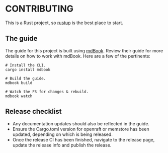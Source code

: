 # CONTRIBUTING

This is a Rust project, so [rustup](https://rustup.rs/) is the best place to start.

## The guide

The guide for this project is built using [mdBook](https://rust-lang-nursery.github.io/mdBook/index.html).
Review their guide for more details on how to work with mdBook. Here are a few of the pertinents:

```
# Install the CLI.
cargo install mdbook

# Build the guide.
mdbook build

# Watch the FS for changes & rebuild.
mdbook watch
```

## Release checklist

- Any documentation updates should also be reflected in the guide.
- Ensure the Cargo.toml version for openraft or memstore has been updated, depending on which is being released.
- Once the release CI has been finished, navigate to the release page, update the release info and publish the release.
